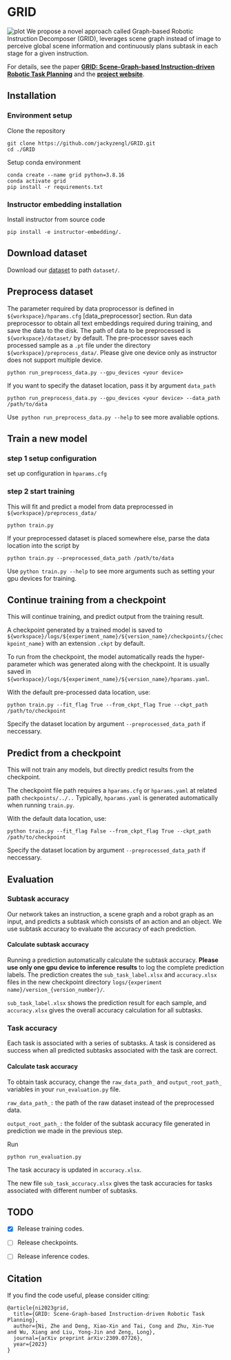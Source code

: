 # GRID
![plot](docs/frist_pic.png)
We propose a novel approach called Graph-based Robotic Instruction Decomposer (GRID), leverages scene graph instead of image to perceive global scene information and continuously plans subtask in each stage for a given instruction.

For details, see the paper **[GRID: Scene-Graph-based Instruction-driven Robotic Task Planning](https://arxiv.org/abs/2309.07726)** and the 
**[project website](https://jackyzengl.github.io/GRID.github.io/)**.

## Installation
### Environment setup
Clone the repository
```
git clone https://github.com/jackyzengl/GRID.git
cd ./GRID
```
Setup conda environment
```
conda create --name grid python=3.8.16
conda activate grid
pip install -r requirements.txt
```
### Instructor embedding installation
Install instructor from source code
```
pip install -e instructor-embedding/.
```

## Download dataset
Download our [dataset](https://github.com/jackyzengl/GRID_Dataset) to path ```dataset/```.


## Preprocess dataset
The parameter required by data proprocessor is defined in ```${workspace}/hparams.cfg``` [data_preprocessor] section. 
Run data preprocessor to obtain all text embeddings required during training, 
and save the data to the disk. The path of data to be preprocessed is ```${workspace}/dataset/``` by default. The pre-processor saves each processed sample as a ```.pt``` file under the directory ```${workspace}/preprocess_data/```.
Please give one device only as instructor does not support multiple device.
```
python run_preprocess_data.py --gpu_devices <your device>
```
If you want to specify the dataset location, pass it by argument ```data_path``` 
```
python run_preprocess_data.py --gpu_devices <your device> --data_path /path/to/data
```
Use``` python run_preprocess_data.py --help``` to see more avaliable options.

## Train a new model
### step 1 setup configuration
set up configuration in ```hparams.cfg```

### step 2 start training
This will fit and predict a model from data preprocessed in ```${workspace}/preprocess_data/```
```
python train.py 
```
If your preprocessed dataset is placed somewhere else, parse the data location into the script by
```
python train.py --preprocessed_data_path /path/to/data
```
Use ```python train.py --help``` to see more arguments such as setting your gpu devices for training.

## Continue training from a checkpoint
This will continue training, and predict output from the training result.

A checkpoint generated by a trained model is saved to ```${workspace}/logs/${experiment_name}/${version_name}/checkpoints/{checkpoint_name}``` with an extension ```.ckpt``` by default.

To run from the checkpoint, the model automatically reads the hyper-parameter which was generated along with the checkpoint. It is usually saved in ```${workspace}/logs/${experiment_name}/${version_name}/hparams.yaml```. 

With the default pre-processed data location, use:
```
python train.py --fit_flag True --from_ckpt_flag True --ckpt_path /path/to/checkpoint
```
Specify the dataset location by argument ```--preprocessed_data_path``` if neccessary.
<br/>


## Predict from a checkpoint
This will not train any models, but directly predict results from the checkpoint. 

The checkpoint file path requires a ```hparams.cfg``` or ```hparams.yaml``` at related path ```checkpoints/../..``` Typically, ```hparams.yaml``` is generated automatically when running ```train.py```.

With the default data location, use:
```
python train.py --fit_flag False --from_ckpt_flag True --ckpt_path /path/to/checkpoint
```
Specify the dataset location by argument ```--preprocessed_data_path``` if neccessary.

## Evaluation
### Subtask accuracy
Our network takes an instruction, a scene graph and a robot graph as an input, and predicts a subtask which consists of an action and an object. We use subtask accuracy to evaluate the accuracy of each prediction.

#### Calculate subtask accuracy
Running a prediction automatically calculate the subtask accuracy. 
**Please use only one gpu device to inference results** to log the complete prediction labels.
The prediction creates the ```sub_task_label.xlsx``` and ```accuracy.xlsx``` files in the new checkpoint directory ```logs/{experiment name}/version_{version_number}/```.

```sub_task_label.xlsx``` shows the prediction result for each sample, and ```accuracy.xlsx``` gives the overall accuracy calculation for all subtasks.

### Task accuracy
Each task is associated with a series of subtasks. A task is considered as success when all predicted subtasks associated with the task are correct. 

#### Calculate task accuracy
To obtain task accuracy, change the ```raw_data_path_``` and ```output_root_path_``` variables in your ```run_evaluation.py``` file. 

```raw_data_path_:``` the path of the raw dataset instead of the preprocessed data.

```output_root_path_:```  the folder of the subtask accuracy file generated in prediction we made in the previous step.

Run
```
python run_evaluation.py
```
The task accuracy is updated in ```accuracy.xlsx```. 

The new file ```sub_task_accuracy.xlsx``` gives the task accuracies for tasks associated with different number of subtasks.

## TODO
- [x] Release training codes.
- [ ] Release checkpoints.
- [ ] Release inference codes.


## Citation
If you find the code useful, please consider citing:
```
@article{ni2023grid,
  title={GRID: Scene-Graph-based Instruction-driven Robotic Task Planning},
  author={Ni, Zhe and Deng, Xiao-Xin and Tai, Cong and Zhu, Xin-Yue and Wu, Xiang and Liu, Yong-Jin and Zeng, Long},
  journal={arXiv preprint arXiv:2309.07726},
  year={2023}
}
```
